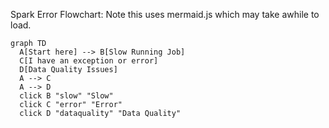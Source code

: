 Spark Error Flowchart: Note this uses mermaid.js which may take awhile to load.

```mermaid
graph TD
  A[Start here] --> B[Slow Running Job]
  C[I have an exception or error]
  D[Data Quality Issues]
  A --> C
  A --> D
  click B "slow" "Slow"
  click C "error" "Error"
  click D "dataquality" "Data Quality"
```
